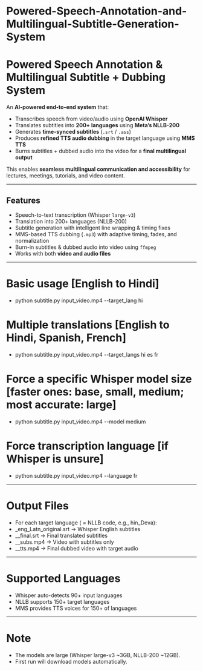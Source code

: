 # Powered-Speech-Annotation-and-Multilingual-Subtitle-Generation-System
# Powered Speech Annotation & Multilingual Subtitle + Dubbing System  

An **AI-powered end-to-end system** that:  
- Transcribes speech from video/audio using **OpenAI Whisper**  
- Translates subtitles into **200+ languages** using **Meta’s NLLB-200**  
- Generates **time-synced subtitles** (`.srt` / `.ass`)  
- Produces **refined TTS audio dubbing** in the target language using **MMS TTS**  
- Burns subtitles + dubbed audio into the video for a **final multilingual output**  

This enables **seamless multilingual communication and accessibility** for lectures, meetings, tutorials, and video content.  

---

## Features  
- Speech-to-text transcription (Whisper `large-v3`)  
- Translation into 200+ languages (NLLB-200)  
- Subtitle generation with intelligent line wrapping & timing fixes  
- MMS-based TTS dubbing (`.mp3`) with adaptive timing, fades, and normalization  
- Burn-in subtitles & dubbed audio into video using `ffmpeg`  
- Works with both **video and audio files**  

---

# Basic usage [English to Hindi]
- python subtitle.py input_video.mp4 --target_lang hi

# Multiple translations [English to Hindi, Spanish, French]
- python subtitle.py input_video.mp4 --target_langs hi es fr

# Force a specific Whisper model size [faster ones: base, small, medium; most accurate: large]
- python subtitle.py input_video.mp4 --model medium

# Force transcription language [if Whisper is unsure]
- python subtitle.py input_video.mp4 --language fr

---

# Output Files
- For each target language (<lang> = NLLB code, e.g., hin_Deva):
- <base>_eng_Latn_original.srt → Whisper English subtitles
- <base>_<lang>_final.srt → Final translated subtitles
- <base>_<lang>_subs.mp4 → Video with subtitles only
- <base>_<lang>_tts.mp4 → Final dubbed video with target audio

---

# Supported Languages

- Whisper auto-detects 90+ input languages
- NLLB supports 150+ target languages
- MMS provides TTS voices for 150+ of languages

---

# Note 

- The models are large (Whisper large-v3 ~3GB, NLLB-200 ~12GB).
- First run will download models automatically.
